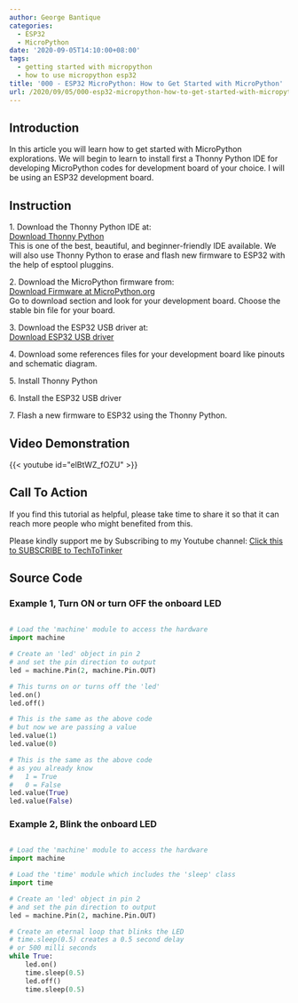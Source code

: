 ```yaml
---
author: George Bantique
categories:
  - ESP32
  - MicroPython
date: '2020-09-05T14:10:00+08:00'
tags:
  - getting started with micropython
  - how to use micropython esp32
title: '000 - ESP32 MicroPython: How to Get Started with MicroPython'
url: /2020/09/05/000-esp32-micropython-how-to-get-started-with-micropython/
---
```


## **Introduction**
In this article you will learn how to get started with MicroPython explorations. We will begin to learn to install first a Thonny Python IDE for developing MicroPython codes for development board of your choice. I will be using an ESP32 development board.

## **Instruction**
1\. Download the Thonny Python IDE at:  
[Download Thonny Python](https://thonny.org/)   
This is one of the best, beautiful, and beginner-friendly IDE available. We will also use Thonny Python to erase and flash new firmware to ESP32 with the help of esptool pluggins.

2\. Download the MicroPython firmware from:  
[Download Firmware at MicroPython.org](http://micropython.org/)  
Go to download section and look for your development board. Choose the stable bin file for your board.

3\. Download the ESP32 USB driver at:  
[Download ESP32 USB driver](https://www.silabs.com/products/development-tools/software/usb-to-uart-bridge-vcp-drivers)

4\. Download some references files for your development board like pinouts and schematic diagram.

5\. Install Thonny Python

6\. Install the ESP32 USB driver

7\. Flash a new firmware to ESP32 using the Thonny Python.

## **Video Demonstration**
{{< youtube id="elBtWZ_fOZU" >}}

## **Call To Action**
If you find this tutorial as helpful, please take time to share it so that it can reach more people who might benefited from this.

Please kindly support me by Subscribing to my Youtube channel: [Click this to SUBSCRIBE to TechToTinker](https://www.youtube.com/c/TechToTinker?sub_confirmation=1)

[  ](https://www.youtube.com/c/TechToTinker?sub_confirmation=1)[](https://www.youtube.com/c/TechToTinker?sub_confirmation=1)  

## **Source Code**

### **Example 1, Turn ON or turn OFF the onboard LED**

```py { lineNos="true" wrap="true" }

# Load the 'machine' module to access the hardware
import machine

# Create an 'led' object in pin 2
# and set the pin direction to output
led = machine.Pin(2, machine.Pin.OUT)

# This turns on or turns off the 'led'
led.on()
led.off()

# This is the same as the above code
# but now we are passing a value
led.value(1)
led.value(0)

# This is the same as the above code
# as you already know
#	1 = True
#	0 = False
led.value(True)
led.value(False)

```

### **Example 2, Blink the onboard LED**

```py { lineNos="true" wrap="true" }

# Load the 'machine' module to access the hardware
import machine

# Load the 'time' module which includes the 'sleep' class
import time

# Create an 'led' object in pin 2
# and set the pin direction to output
led = machine.Pin(2, machine.Pin.OUT)

# Create an eternal loop that blinks the LED
# time.sleep(0.5) creates a 0.5 second delay
# or 500 milli seconds
while True:
    led.on()
    time.sleep(0.5)
    led.off()
    time.sleep(0.5)
```
